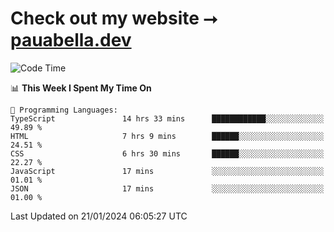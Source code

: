 # Check out my website ⭢ [pauabella.dev](https://pauabella.dev)

<!--START_SECTION:waka-->
![Code Time](http://img.shields.io/badge/Code%20Time-2%2C882%20hrs%2039%20mins-blue)

📊 **This Week I Spent My Time On** 

```text
💬 Programming Languages: 
TypeScript               14 hrs 33 mins      ████████████░░░░░░░░░░░░░   49.89 % 
HTML                     7 hrs 9 mins        ██████░░░░░░░░░░░░░░░░░░░   24.51 % 
CSS                      6 hrs 30 mins       ██████░░░░░░░░░░░░░░░░░░░   22.27 % 
JavaScript               17 mins             ░░░░░░░░░░░░░░░░░░░░░░░░░   01.01 % 
JSON                     17 mins             ░░░░░░░░░░░░░░░░░░░░░░░░░   01.00 % 
```


 Last Updated on 21/01/2024 06:05:27 UTC
<!--END_SECTION:waka-->
